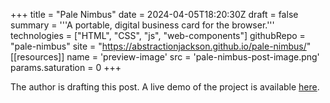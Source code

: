 +++
title = "Pale Nimbus"
date = 2024-04-05T18:20:30Z
draft = false
summary = '''A portable, digital business card for the browser.'''
technologies = ["HTML", "CSS", "js", "web-components"]
githubRepo = "pale-nimbus"
site = "https://abstractionjackson.github.io/pale-nimbus/"
[[resources]]
name = 'preview-image'
src = 'pale-nimbus-post-image.png'
params.saturation = 0
+++

The author is drafting this post. A live demo of the project is available [here](https://abstractionjackson.github.io/pale-nimbus).

